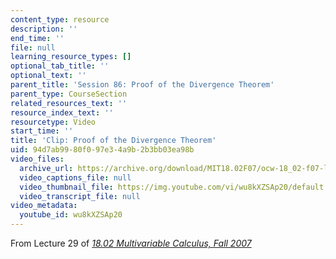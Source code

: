 ```yaml
---
content_type: resource
description: ''
end_time: ''
file: null
learning_resource_types: []
optional_tab_title: ''
optional_text: ''
parent_title: 'Session 86: Proof of the Divergence Theorem'
parent_type: CourseSection
related_resources_text: ''
resource_index_text: ''
resourcetype: Video
start_time: ''
title: 'Clip: Proof of the Divergence Theorem'
uid: 94d7ab99-80f0-97e3-4a9b-2b3bb03ea98b
video_files:
  archive_url: https://archive.org/download/MIT18.02F07/ocw-18_02-f07-lec29_300k.mp4
  video_captions_file: null
  video_thumbnail_file: https://img.youtube.com/vi/wu8kXZSAp20/default.jpg
  video_transcript_file: null
video_metadata:
  youtube_id: wu8kXZSAp20
---
```


From Lecture 29 of [_18.02 Multivariable Calculus, Fall 2007_](/courses/18-02-multivariable-calculus-fall-2007/pages/video-lectures)